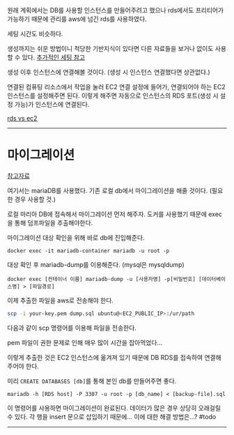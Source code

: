 
원래 계획에서는 DB를 사용할 인스턴스를 만들어주려고 했으나 rds에서도 프리티어가 가능하기 때문에 관리를 aws에 넘긴 rds를 사용하였다.

세팅 시간도 비슷하다.

생성까지는 쉬운 방법이니 적당한 기반지식이 있다면 다른 자료들을 보거나 없이도 사용할 수 있다.
[추가적인 세팅 참고](https://jih3508.tistory.com/167)

생성 이후 인스턴스에 연결해볼 것이다. (생성 시 인스턴스 연결했다면 상관없다.)

연결된 컴퓨팅 리소스에서 작업을 눌러 EC2 연결 설정에 들어가, 연결되어야 하는 EC2 인스턴스를 설정해주면 된다.
이렇게 해주면 자동으로 인스턴스의 RDS 포트(생성 시 설정 가능)가 인스턴스에 연결된다.

[rds vs ec2](https://junuuu.tistory.com/183)

---

# 마이그레이션

[참고자료](https://mollangpiu.tistory.com/185)

여기서는 mariaDB를 사용했다.
기존 로컬 db에서 마이그레이션을 해줄 것이다. (필요한 경우 사용할 것.)

로컬 마리아 DB에 접속해서 마이그레이션 먼저 해주자.
도커를 사용했기 때문에 exec을 통해 덤프파일을 추출해야한다.

마이그레이션 대상 확인을 위해 바로 db에 진입해준다.
```
docker exec -it mariadb-container mariadb -u root -p
```

대상 확인 후 mariadb-dump를 이용해준다. (mysql은 mysqldump)

```
docker exec [컨테이너 이름] mariadb-dump -u [사용자명] -p[비밀번호] [데이터베이스명] > [파일경로]
```

이제 추출한 파일을 aws로 전송해야 한다.

```bash
scp -i your-key.pem dump.sql ubuntu@<EC2_PUBLIC_IP>:/ur/path
```

다음과 같이 scp 명령어를 이용해 파일을 전송한다.

pem 파일이 권한 문제로 인해 매우 많이 시간을 잡아먹었다...

이렇게 추출한 것은 EC2 인스턴스에 옮겨져 있기 때문에 DB RDS를 접속하여 연결해주어야 한다.

미리 `CREATE DATABASES [db]`를 통해 본인 db를 만들어주면 좋다.

```
mariadb -h [RDS host] -P 3307 -u root -p [db_name] < [backup-file].sql
```
이 명령어를 사용하면 마이그레이션이 완료된다.
데이터가 많은 경우 상당히 오래걸릴 수 있다. 각 행을 insert 문으로 삽입하기 때문에... 이에 대한 해결 방법은...?
#todo 

----
